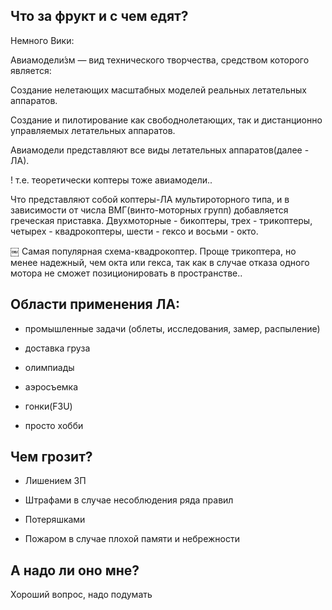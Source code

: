 ## Что за фрукт и с чем едят?
Немного Вики:

Авиамодели́зм — вид технического творчества, средством которого является: 

Создание нелетающих масштабных моделей реальных летательных аппаратов.

Создание и пилотирование как свободнолетающих, так и дистанционно управляемых летательных аппаратов.

Авиамодели представляют все виды летательных аппаратов(далее - ЛА).

! т.е. теоретически коптеры тоже авиамодели..

Что представляют собой коптеры-ЛА мультироторного типа, и в зависимости от числа ВМГ(винто-моторных групп) добавляется греческая приставка. Двухмоторные - бикоптеры, трех - трикоптеры, четырех - квадрокоптеры, шести - гексо и восьми - окто.

￼
Самая популярная схема-квадрокоптер. Проще трикоптера, но менее надежный, чем окта или гекса, так как в случае отказа одного мотора не сможет позиционировать в пространстве..

## Области применения ЛА:
* промышленные задачи (облеты, исследования, замер, распыление)

* доставка груза

* олимпиады

* аэросъемка

* гонки(F3U)

* просто хобби

## Чем грозит?
* Лишением ЗП

* Штрафами в случае несоблюдения ряда правил

* Потеряшками

* Пожаром в случае плохой памяти и небрежности

## А надо ли оно мне?
Хороший вопрос, надо подумать
